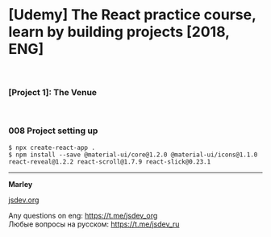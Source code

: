# [Udemy] The React practice course, learn by building projects [2018, ENG]

<br/>

### [Project 1]: The Venue

<br/>

### 008 Project setting up

    $ npx create-react-app .
    $ npm install --save @material-ui/core@1.2.0 @material-ui/icons@1.1.0 react-reveal@1.2.2 react-scroll@1.7.9 react-slick@0.23.1

---

**Marley**

<a href="https://jsdev.org">jsdev.org</a>

Any questions on eng: https://t.me/jsdev_org  
Любые вопросы на русском: https://t.me/jsdev_ru
